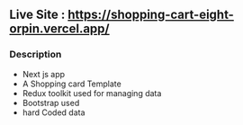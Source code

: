 ## Live Site : https://shopping-cart-eight-orpin.vercel.app/

### Description

<ul> 
<li> Next js app</li>
<li> A Shopping card Template</li>
<li> Redux toolkit used for managing data</li>
<li> Bootstrap used </li>
<li> hard Coded data </li>
</ul>
